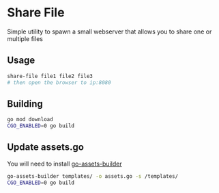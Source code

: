 # Share File

Simple utility to spawn a small webserver that allows you to share one or multiple files

## Usage

```bash
share-file file1 file2 file3
# then open the browser to ip:8080
```

## Building

```bash
go mod download
CGO_ENABLED=0 go build
```

## Update assets.go

You will need to install [go-assets-builder](https://github.com/jessevdk/go-assets-builder)

```bash
go-assets-builder templates/ -o assets.go -s /templates/
CGO_ENABLED=0 go build
```